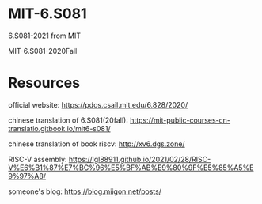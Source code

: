 # MIT-6.S081
6.S081-2021 from MIT

MIT-6.S081-2020Fall

# Resources

official website: https://pdos.csail.mit.edu/6.828/2020/

chinese translation of 6.S081(20fall): https://mit-public-courses-cn-translatio.gitbook.io/mit6-s081/

chinese translation of book riscv: http://xv6.dgs.zone/

RISC-V assembly: https://lgl88911.github.io/2021/02/28/RISC-V%E6%B1%87%E7%BC%96%E5%BF%AB%E9%80%9F%E5%85%A5%E9%97%A8/

someone's blog: https://blog.miigon.net/posts/
